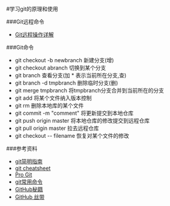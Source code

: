 #学习git的原理和使用


###Git远程命令
* [Git远程操作详解](http://www.ruanyifeng.com/blog/2014/06/git_remote.html)

###Git命令

- git checkout -b newbranch 新建分支(增)
- git checkout abranch  切换到某个分支
- git branch 查看分支(加 * 表示当前所在分支,查)
- git branch -d tmpbranch  删除临时分支(删)
- git merge tmpbranch  将tmpbranch分支合并到当前所在的分支
- git add 将某个文件纳入版本控制
- git rm 删除本地库的某个文件
- git commit -m "comment" 将更新提交到本地仓库
- git push origin master 将本地仓库的修改提交到远程仓库
- git pull origin master 拉去远程仓库
- git checkout -- filename 恢复对某个文件的修改

###参考资料
* [git简明指南](http://rogerdudler.github.io/git-guide/index.zh.html)
* [git cheatsheet](http://ndpsoftware.com/git-cheatsheet.html#loc=stash)
* [Pro Git](http://git-scm.com/book/zh)
* [git常用命令](http://www.cnblogs.com/1-2-3/archive/2010/07/18/git-commands.html)
* [GitHub秘籍](https://github.com/tiimgreen/github-cheat-sheet/blob/master/README.zh-cn.md)
* [GitHub 丝带](https://github.com/blog/273-github-ribbons)
